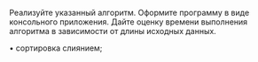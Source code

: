 Реализуйте указанный алгоритм. 
Оформите программу в виде консольного приложения. 
Дайте оценку времени выполнения алгоритма в зависимости от длины исходных данных.

•	сортировка слиянием;
